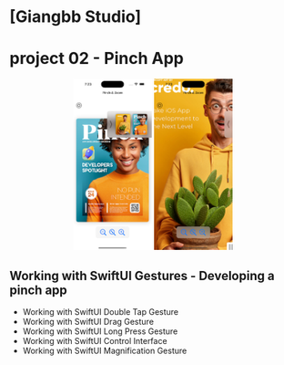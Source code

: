 # [Giangbb Studio]

# project 02 - Pinch App

<div class="image-container" align="center">
  <img src="readme/img1.png" alt="Image 1"  height="300">
  <img src="readme/img2.png" alt="Image 2"  height="300">
</div>

## Working with SwiftUI Gestures - Developing a pinch app

- Working with SwiftUI Double Tap Gesture
- Working with SwiftUI Drag Gesture
- Working with SwiftUI Long Press Gesture
- Working with SwiftUI Control Interface
- Working with SwiftUI Magnification Gesture
